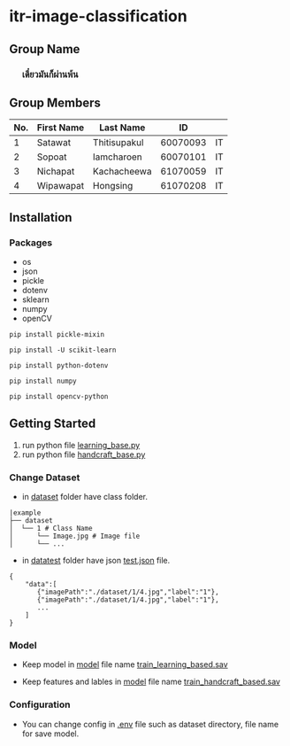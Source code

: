 # itr-image-classification

## Group Name

### &nbsp;&nbsp;&nbsp;&nbsp;&nbsp;&nbsp;เดี๋ยวมันก็ผ่านพ้น

## Group Members

| No. | First Name | Last Name    | ID       |     |
| --- | ---------- | ------------ | -------- | --- |
| 1   | Satawat    | Thitisupakul | 60070093 | IT  |
| 2   | Sopoat     | Iamcharoen   | 60070101 | IT  |
| 3   | Nichapat   | Kachacheewa  | 61070059 | IT  |
| 4   | Wipawapat  | Hongsing     | 61070208 | IT  |

## Installation

### Packages

- os
- json
- pickle
- dotenv
- sklearn
- numpy
- openCV

```install pickle
pip install pickle-mixin
```

```install sklearm
pip install -U scikit-learn
```

```install dotenv
pip install python-dotenv
```

```install numpy
pip install numpy
```

```install opencv
pip install opencv-python
```

## Getting Started

1. run python file [learning_base.py](./learning_base.py)
2. run python file [handcraft_base.py](./handcraft_base.py)

### Change Dataset

- in [dataset](./dataset) folder have class folder.

```example
|example
├── dataset
│  └── 1 # Class Name
│      └── Image.jpg # Image file
│      └── ...
```

- in [datatest](./datatest) folder have json [test.json](./datatest/test.json) file.

```example
{
    "data":[
       {"imagePath":"./dataset/1/4.jpg","label":"1"},
       {"imagePath":"./dataset/1/4.jpg","label":"1"},
       ...
    ]
}
```

### Model

- Keep model in [model](./model) file name [train_learning_based.sav](./model/train_learning_based.sav)

- Keep features and lables in [model](./model) file name [train_handcraft_based.sav](./model/train_handcraft_based.sav)

### Configuration

- You can change config in [.env](./.env) file such as dataset directory, file name for save model.
